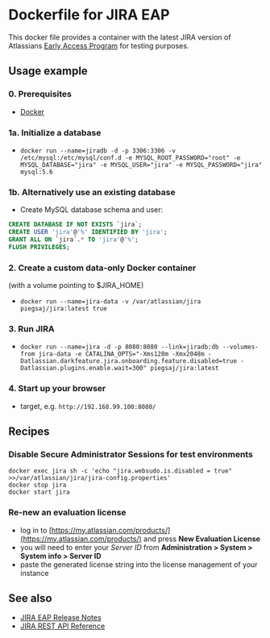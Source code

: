 # Dockerfile for JIRA EAP

This docker file provides a container with the latest JIRA version of Atlassians [Early Access Program](https://de.atlassian.com/software/jira/download-eap) for testing purposes.

## Usage example

### 0. Prerequisites

* [Docker](http://docs.docker.com/windows/step_one/)

### 1a. Initialize a database

* `docker run --name=jiradb -d -p 3306:3306 -v /etc/mysql:/etc/mysql/conf.d -e MYSQL_ROOT_PASSWORD="root" -e MYSQL_DATABASE="jira" -e MYSQL_USER="jira" -e MYSQL_PASSWORD="jira" mysql:5.6`

### 1b. Alternatively use an existing database

* Create MySQL database schema and user:

```sql
CREATE DATABASE IF NOT EXISTS `jira`;
CREATE USER 'jira'@'%' IDENTIFIED BY 'jira';
GRANT ALL ON `jira`.* TO 'jira'@'%';
FLUSH PRIVILEGES;
```

### 2. Create a custom data-only Docker container

(with a volume pointing to $JIRA_HOME)

* `docker run --name=jira-data -v /var/atlassian/jira piegsaj/jira:latest true`

### 3. Run JIRA ###

* `docker run --name=jira -d -p 8080:8080 --link=jiradb:db --volumes-from jira-data -e CATALINA_OPTS="-Xms128m -Xmx2048m -Datlassian.darkfeature.jira.onboarding.feature.disabled=true -Datlassian.plugins.enable.wait=300" piegsaj/jira:latest`

### 4. Start up your browser

* target, e.g. `http://192.168.99.100:8080/`

## Recipes

### Disable Secure Administrator Sessions for test environments

```
docker exec jira sh -c 'echo "jira.websudo.is.disabled = true" >>/var/atlassian/jira/jira-config.properties'
docker stop jira
docker start jira
```

### Re-new an evaluation license

* log in to [https://my.atlassian.com/products/](https://my.atlassian.com/products/) and press **New Evaluation License**
* you will need to enter your *Server ID* from **Administration > System > System info > Server ID**
* paste the generated license string into the license management of your instance

## See also

* [JIRA EAP Release Notes](https://developer.atlassian.com/jiradev/latest-updates/jira-eap-releases)
* [JIRA REST API Reference](https://docs.atlassian.com/jira/REST/ondemand/)

